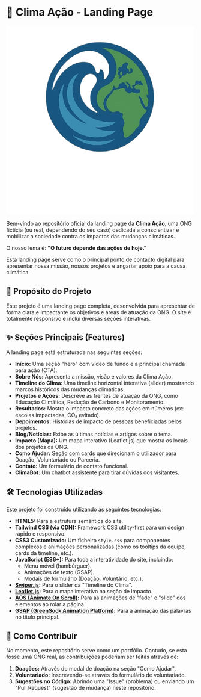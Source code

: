 # 🌳 Clima Ação - Landing Page

![Logo da Clima Ação](img/logo/logo.png)

Bem-vindo ao repositório oficial da landing page da **Clima Ação**, uma ONG fictícia (ou real, dependendo do seu caso) dedicada a conscientizar e mobilizar a sociedade contra os impactos das mudanças climáticas.

O nosso lema é: **"O futuro depende das ações de hoje."**

Esta landing page serve como o principal ponto de contacto digital para apresentar nossa missão, nossos projetos e angariar apoio para a causa climática.

## 🚀 Propósito do Projeto

Este projeto é uma landing page completa, desenvolvida para apresentar de forma clara e impactante os objetivos e áreas de atuação da ONG. O site é totalmente responsivo e inclui diversas seções interativas.

## ✨ Seções Principais (Features)

A landing page está estruturada nas seguintes seções:

* **Início:** Uma seção "hero" com vídeo de fundo e a principal chamada para ação (CTA).
* **Sobre Nós:** Apresenta a missão, visão e valores da Clima Ação.
* **Timeline do Clima:** Uma timeline horizontal interativa (slider) mostrando marcos históricos das mudanças climáticas.
* **Projetos e Ações:** Descreve as frentes de atuação da ONG, como Educação Climática, Redução de Carbono e Monitoramento.
* **Resultados:** Mostra o impacto concreto das ações em números (ex: escolas impactadas, CO₂ evitado).
* **Depoimentos:** Histórias de impacto de pessoas beneficiadas pelos projetos.
* **Blog/Notícias:** Exibe as últimas notícias e artigos sobre o tema.
* **Impacto (Mapa):** Um mapa interativo (Leaflet.js) que mostra os locais dos projetos da ONG.
* **Como Ajudar:** Seção com cards que direcionam o utilizador para Doação, Voluntariado ou Parceria.
* **Contato:** Um formulário de contato funcional.
* **ClimaBot:** Um chatbot assistente para tirar dúvidas dos visitantes.

## 🛠️ Tecnologias Utilizadas

Este projeto foi construído utilizando as seguintes tecnologias:

* **HTML5:** Para a estrutura semântica do site.
* **Tailwind CSS (via CDN):** Framework CSS utility-first para um design rápido e responsivo.
* **CSS3 Customizado:** Um ficheiro `style.css` para componentes complexos e animações personalizadas (como os tooltips da equipe, cards da timeline, etc.).
* **JavaScript (ES6+):** Para toda a interatividade do site, incluindo:
    * Menu móvel (hambúrguer).
    * Animações de texto (GSAP).
    * Modais de formulário (Doação, Voluntário, etc.).
* **[Swiper.js](https://swiperjs.com/):** Para o slider da "Timeline do Clima".
* **[Leaflet.js](https://leafletjs.com/):** Para o mapa interativo na seção de impacto.
* **[AOS (Animate On Scroll)](https://michalsnik.github.io/aos/):** Para as animações de "fade" e "slide" dos elementos ao rolar a página.
* **[GSAP (GreenSock Animation Platform)](https://greensock.com/gsap/):** Para a animação das palavras no título principal.

## 🤝 Como Contribuir

No momento, este repositório serve como um portfólio. Contudo, se esta fosse uma ONG real, as contribuições poderiam ser feitas através de:

1.  **Doações:** Através do modal de doação na seção "Como Ajudar".
2.  **Voluntariado:** Inscrevendo-se através do formulário de voluntariado.
3.  **Sugestões no Código:** Abrindo uma "Issue" (problema) ou enviando um "Pull Request" (sugestão de mudança) neste repositório.
